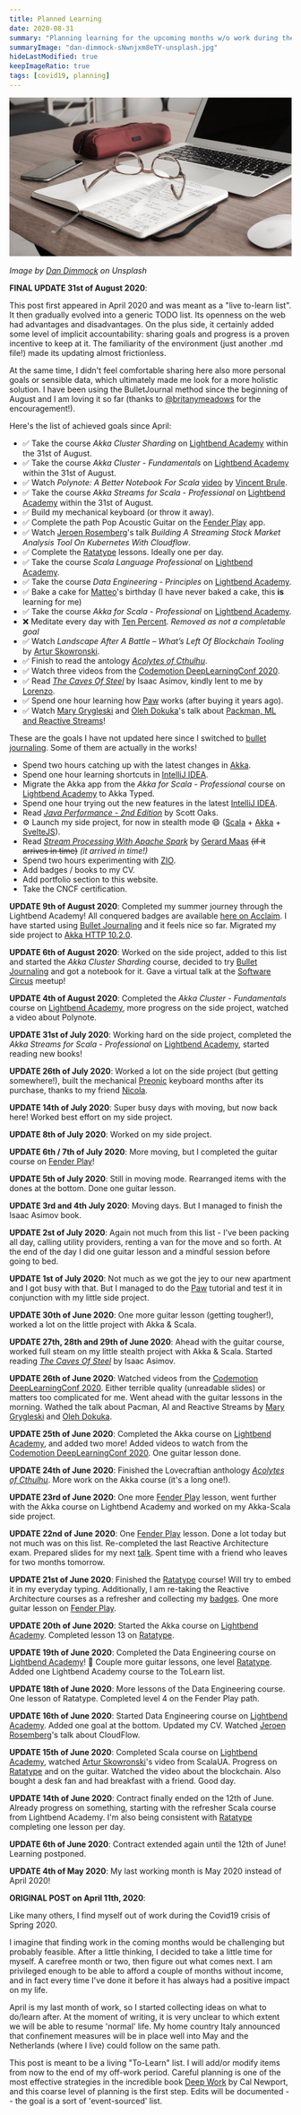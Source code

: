 ```yaml
---
title: Planned Learning
date: 2020-08-31
summary: "Planning learning for the upcoming months w/o work during the Corona crisis"
summaryImage: "dan-dimmock-sNwnjxm8eTY-unsplash.jpg"
hideLastModified: true
keepImageRatio: true
tags: [covid19, planning]
---
```


![Planned Learning](dan-dimmock-sNwnjxm8eTY-unsplash.jpg)

*Image by [Dan Dimmock](https://unsplash.com/@dandimmock) on Unsplash*

**FINAL UPDATE 31st of August 2020**:

This post first appeared in April 2020 and was meant as a "live to-learn list". It then gradually evolved into a generic TODO list.
Its openness on the web had advantages and disadvantages. On the plus side, it certainly added some level of implicit accountability: sharing goals and progress is a proven incentive to keep at it.
The familiarity of the environment (just another .md file!) made its updating almost frictionless. 

At the same time, I didn't feel comfortable sharing here also more personal goals or sensible data, which ultimately made me look for a more holistic solution. 
I have been using the BulletJournal method since the beginning of August and I am loving it so far (thanks to [@britanymeadows](https://twitter.com/britanymeadows) for the encouragement!).

Here's the list of achieved goals since April: 

* ✅ Take the course *Akka Cluster Sharding* on [Lightbend Academy](https://academy.lightbend.com) within the 31st of August.
* ✅ Take the course *Akka Cluster - Fundamentals* on [Lightbend Academy](https://academy.lightbend.com) within the 31st of August.
* ✅ Watch *Polynote: A Better Notebook For Scala* [video](https://www.youtube.com/watch?v=tGiim15UX2s) by [Vincent Brule](https://twitter.com/BruleVincent).
* ✅ Take the course *Akka Streams for Scala - Professional* on [Lightbend Academy](https://academy.lightbend.com) within the 31st of August.
* ✅ Build my mechanical keyboard (or throw it away).
* ✅ Complete the path Pop Acoustic Guitar on the [Fender Play](https://www.fender.com/play) app.
* ✅ Watch [Jeroen Rosemberg](https://twitter.com/jeroenrosenberg)'s talk *Building A Streaming Stock Market Analysis Tool On Kubernetes With Cloudflow*.
* ✅ Complete the [Ratatype](https://www.ratatype.com) lessons. Ideally one per day.
* ✅ Take the course *Scala Language Professional* on [Lightbend Academy](https://academy.lightbend.com).
* ✅ Take the course *Data Engineering - Principles* on [Lightbend Academy](https://academy.lightbend.com).
* ✅ Bake a cake for [Matteo](https://twitter.com/dj_rtl)'s birthday (I have never baked a cake, this **is** learning for me)
* ✅ Take the course *Akka for Scala - Professional* on [Lightbend Academy](https://academy.lightbend.com).
* ❌ Meditate every day with [Ten Percent](https://www.tenpercent.com/). *Removed as not a completable goal*
* ✅ Watch *Landscape After A Battle – What’s Left Of Blockchain Tooling* by [Artur Skowronski](https://twitter.com/ArturSkowronski).
* ✅ Finish to read the antology *[Acolytes of Cthulhu](https://en.wikipedia.org/wiki/Acolytes_of_Cthulhu)*.
* ✅ Watch three videos from the [Codemotion DeepLearningConf 2020](https://events.codemotion.com/conferences/online/2020/deep-learning/).
* ✅ Read *[The Caves Of Steel](https://en.wikipedia.org/wiki/The_Caves_of_Steel)* by Isaac Asimov, kindly lent to me by [Lorenzo](https://twitter.com/lorenzograndi4).
* ✅ Spend one hour learning how [Paw](paw.cloud) works (after buying it years ago).
* ✅ Watch [Mary Grygleski](https://twitter.com/mgrygles) and [Oleh Dokuka](https://twitter.com/OlehDokuka)'s talk about [Packman, ML and Reactive Streams](https://youtu.be/NpkmmorXSYg?t=5980)!

These are the goals I have not updated here since I switched to [bullet journaling](http://bulletjournal.com). Some of them are actually in the works!

* Spend two hours catching up with the latest changes in [Akka](https://akka.io).
* Spend one hour learning shortcuts in [IntelliJ IDEA](https://twitter.com/intellijidea).
* Migrate the Akka app from the *Akka for Scala - Professional* course on [Lightbend Academy](https://academy.lightbend.com) to Akka Typed.
* Spend one hour trying out the new features in the latest [IntelliJ IDEA](https://twitter.com/intellijidea).
* Read *[Java Performance - 2nd Edition](http://shop.oreilly.com/product/0636920272250.do)* by Scott Oaks.
* ⚙️ Launch my side project, for now in stealth mode 😄 ([Scala](https://twitter.com/scala_lang) + [Akka](https://akka.io) + [SvelteJS](https://twitter.com/sveltejs)).
* Read *[Stream Processing With Apache Spark](http://shop.oreilly.com/product/0636920047568.do)* by [Gerard Maas](https://twitter.com/maasg) ~~(if it arrives in time)~~ *(it arrived in time!)*
* Spend two hours experimenting with [ZIO](https://twitter.com/zioscala).
* Add badges / books to my CV.
* Add portfolio section to this website.
* Take the CNCF certification.

**UPDATE 9th of August 2020**: Completed my summer journey through the Lightbend Academy! All conquered badges are available [here on Acclaim](https://www.youracclaim.com/users/fabio-tiriticco/badges). I have started using [Bullet Journaling](https://bulletjournal.com) and it feels nice so far. Migrated my side project to [Akka HTTP 10.2.0](https://akka.io/blog/news/2020/08/06/akka-http-10.2.0-released).

**UPDATE 6th of August 2020**: Worked on the side project, added to this list and started the *Akka Cluster Sharding* course, decided to try [Bullet Journaling](https://bulletjournal.com) and got a notebook for it. Gave a virtual talk at the [Software Circus](https://www.meetup.com/Software-Circus/events/272202310/) meetup!

**UPDATE 4th of August 2020**: Completed the *Akka Cluster - Fundamentals* course on [Lightbend Academy](https://academy.lightbend.com), more progress on the side project, watched a video about Polynote.

**UPDATE 31st of July 2020**: Working hard on the side project, completed the *Akka Streams for Scala - Professional* on [Lightbend Academy](https://academy.lightbend.com), started reading new books!

**UPDATE 26th of July 2020**: Worked a lot on the side project (but getting somewhere!), built the mechanical [Preonic](https://www.reddit.com/r/MechanicalKeyboards/comments/awd15x/olkb_preonic_rev3_from_massdrop_review_comparison/) keyboard months after its purchase, thanks to my friend [Nicola](https://twitter.com/durdn).

**UPDATE 14th of July 2020**: Super busy days with moving, but now back here! Worked best effort on my side project.

**UPDATE 8th of July 2020**: Worked on my side project.

**UPDATE 6th / 7th of July 2020**: More moving, but I completed the guitar course on [Fender Play](https://www.fender.com/play)!

**UPDATE 5th of July 2020**: Still in moving mode. Rearranged items with the dones at the bottom. Done one guitar lesson.

**UPDATE 3rd and 4th July 2020**: Moving days. But I managed to finish the Isaac Asimov book.

**UPDATE 2st of July 2020**: Again not much from this list - I've been packing all day, calling utility providers, renting a van for the move and so forth. At the end of the day I did one guitar lesson and a mindful session before going to bed.

**UPDATE 1st of July 2020**: Not much as we got the jey to our new apartment and I got busy with that. But I managed to do the [Paw](paw.cloud) tutorial and test it in conjunction with my little side project.

**UPDATE 30th of June 2020**: One more guitar lesson (getting tougher!), worked a lot on the little project with Akka & Scala. 

**UPDATE 27th, 28th and 29th of June 2020**: Ahead with the guitar course, worked full steam on my little stealth project with Akka & Scala. Started reading *[The Caves Of Steel](https://en.wikipedia.org/wiki/The_Caves_of_Steel)* by Isaac Asimov.

**UPDATE 26th of June 2020**: Watched videos from the [Codemotion DeepLearningConf 2020](https://events.codemotion.com/conferences/online/2020/deep-learning/). Either terrible quality (unreadable slides) or matters too complicated for me. Went ahead with the guitar lessons in the morning. Wathed the talk about Pacman, AI and Reactive Streams by [Mary Grygleski](https://twitter.com/mgrygles) and [Oleh Dokuka](https://twitter.com/OlehDokuka).

**UPDATE 25th of June 2020**: Completed the Akka course on [Lightbend Academy](https://academy.lightbend.com), and added two more! Added videos to watch from the [Codemotion DeepLearningConf 2020](https://events.codemotion.com/conferences/online/2020/deep-learning/). One guitar lesson done.

**UPDATE 24th of June 2020**: Finished the Lovecraftian anthology *[Acolytes of Cthulhu](https://en.wikipedia.org/wiki/Acolytes_of_Cthulhu)*. More work on the Akka course (it's a long one!).

**UPDATE 23rd of June 2020**: One more [Fender Play](https://www.fender.com/play) lesson, went further with the Akka course on Lightbend Academy and worked on my Akka-Scala side project.

**UPDATE 22nd of June 2020**: One [Fender Play](https://www.fender.com/play) lesson. Done a lot today but not much was on this list. Re-completed the last Reactive Architecture exam. Prepared slides for my next [talk](http://ticofab.io/talks). Spent time with a friend who leaves for two months tomorrow.

**UPDATE 21st of June 2020**: Finished the [Ratatype](https://www.ratatype.com) course! Will try to embed it in my everyday typing. Additionally, I am re-taking the Reactive Architecture courses as a refresher and collecting my [badges](https://www.youracclaim.com/users/fabio-tiriticco/badges). One more guitar lesson on [Fender Play](https://www.fender.com/play).

**UPDATE 20th of June 2020**: Started the Akka course on [Lightbend Academy](https://academy.lightbend.com). Completed lesson 13 on [Ratatype](https://www.ratatype.com).

**UPDATE 19th of June 2020**: Completed the Data Engineering course on [Lightbend Academy](https://academy.lightbend.com)! 🥳 Couple more guitar lessons, one level [Ratatype](https://www.ratatype.com). Added one Lightbend Academy course to the ToLearn list.

**UPDATE 18th of June 2020**: More lessons of the Data Engineering course. One lesson of Ratatype. Completed level 4 on the Fender Play path.

**UPDATE 16th of June 2020**: Started Data Engineering course on [Lightbend Academy](https://academy.lightbend.com). Added one goal at the bottom. Updated my CV. Watched [Jeroen Rosemberg](https://twitter.com/jeroenrosenberg)'s talk about CloudFlow.

**UPDATE 15th of June 2020**: Completed Scala course on [Lightbend Academy](https://academy.lightbend.com), watched [Artur Skowronski](https://twitter.com/ArturSkowronski)'s video from ScalaUA. Progress on [Ratatype](https://www.ratatype.com) and on the guitar. Watched the video about the blockchain. Also bought a desk fan and had breakfast with a friend. Good day.

**UPDATE 14th of June 2020**: Contract finally ended on the 12th of June. Already progress on something, starting with the refresher Scala course from Lightbend Academy. I'm also being consistent with [Ratatype](https://www.ratatype.com) completing one lesson per day.

**UPDATE 6th of June 2020**: Contract extended again until the 12th of June! Learning postponed.

**UPDATE 4th of May 2020**: My last working month is May 2020 instead of April 2020!

**ORIGINAL POST on April 11th, 2020**:

Like many others, I find myself out of work during the Covid19 crisis of Spring 2020.

I imagine that finding work in the coming months would be challenging but probably feasible. After a little thinking, I decided to take a little time for myself. A carefree month or two, then figure out what comes next. I am privileged enough to be able to afford a couple of months without income, and in fact every time I've done it before it has always had a positive impact on my life.

April is my last month of work, so I started collecting ideas on what to do/learn after. At the moment of writing, it is very unclear to which extent we will be able to resume 'normal' life. My home country Italy announced that confinement measures will be in place well into May and the Netherlands (where I live) could follow on the same path.

This post is meant to be a living "To-Learn" list. I will add/or modify items from now to the end of my off-work period. Careful planning is one of the most effective strategies in the incredible book [Deep Work](https://www.calnewport.com/books/deep-work/) by Cal Newport, and this coarse level of planning is the first step. Edits will be documented -- the goal is a sort of 'event-sourced' list.
